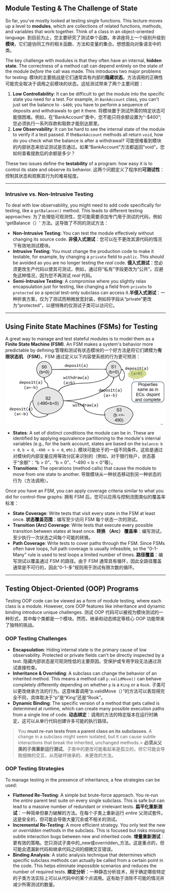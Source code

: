 ## Module Testing & The Challenge of State

So far, you've mostly looked at testing single functions. This lecture moves up a level to **modules**, which are collections of related functions, methods, and variables that work together. Think of a class in an object-oriented language. 到目前为止，您主要研究了测试单个函数。本讲座将上一个级别升级到 **模块**，它们是协同工作的相关函数、方法和变量的集合。想想面向对象语言中的类。

The key challenge with modules is that they often have an internal, **hidden state**. The correctness of a method call can depend entirely on the state of the module _before_ the call was made. This introduces two major problems for testing: 模块的主要挑战是它们通常具有内部的**隐藏状态**。方法调用的正确性可能完全取决于调用之前模块的状态。这给测试带来了两个主要问题：

1. **Low Controllability**: It can be difficult to get the module into the specific state you need for a test. For example, in `BankAccount` class, you can't just set the balance to `-$400`; you have to perform a sequence of deposits and withdrawals to get it there. 将模块置于测试所需的特定状态可能很困难。例如，在“BankAccount”类中，您不能只将余额设置为“-$400”;您必须执行一系列存款和取款才能到达那里。
2. **Low Observability**: It can be hard to see the internal state of the module to verify if a test passed. If the`BankAccount` methods all return `void`, how do you check what the balance is after a withdrawal? 可能很难看到模块的内部状态来验证测试是否通过。如果“BankAccount”方法都返回“void”，您如何查看提款后的余额是多少？

These two issues define the **testability** of a program: how easy it is to control its state and observe its behavior. 这两个问题定义了程序的**可测试性**：控制其状态和观察其行为的难易程度。

---

### Intrusive vs. Non-Intrusive Testing

To deal with low observability, you might need to add code specifically for testing, like a `getBalance()` method. This leads to different testing approaches: 为了处理低可观测性，您可能需要添加专门用于测试的代码，例如 'getBalance（）' 方法。这导致了不同的测试方法：

- **Non-Intrusive Testing**: You can test the module effectively without changing its source code.
  **非侵入式测试**：您可以在不更改其源代码的情况下有效地测试模块。
- **Intrusive Testing**: You must change the production code to make it testable, for example, by changing a `private` field to `public`. This should be avoided as you are no longer testing the _real_ code.
  **侵入式测试**：您必须更改生产代码以使其可测试，例如，通过将“私有”字段更改为“公共”。应避免这种情况，因为您不再测试 _real_ 代码。
- **Semi-Intrusive Testing**: A compromise where you slightly relax encapsulation just for testing, like changing a field from `private` to `protected` so a special test-only subclass can access it.**半侵入式测试**：一种折衷方案，仅为了测试而稍微放宽封装，例如将字段从“private”更改为“protected”，以便特殊的仅测试子类可以访问它。

---

## Using Finite State Machines (FSMs) for Testing

A great way to manage and test stateful modules is to model them as a **Finite State Machine (FSM)**. An FSM makes a system's behavior more predictable by defining:管理和测试有状态模块的一个好方法是将它们建模为**有限状态机 （FSM）**。FSM 通过定义以下内容使系统的行为更可预测：
![](images/Pasted%20image%2020250926230114.png)
- **States**: A set of distinct conditions the module can be in. These are identified by applying equivalence partitioning to the module's internal variables (e.g., for the bank account, states are based on the `balance`: `b > 0`, `b = 0`, `-490 < b < 0`, etc.).
  模块可能处于的一组不同条件。这些是通过对模块的内部变量应用等效分区来识别的（例如，对于银行账户，状态基于“余额”：“b > 0”、“b = 0”、“-490 < b < 0”等）。
- **Transitions**: The operations (method calls) that cause the module to move from one state to another. 导致模块从一种状态移动到另一种状态的行为（方法调用）。

Once you have an FSM, you can apply coverage criteria similar to what you did for control-flow graphs: 拥有 FSM 后，您可以应用与控制流图类似的覆盖率标准：

- **State Coverage**: Write tests that visit every state in the FSM at least once.
  **状态覆盖范围**：编写至少访问 FSM 每个状态一次的测试。
- **Transition (Arc) Coverage**: Write tests that execute every possible transition between states at least once.
  **转换 （Arc） 覆盖率**：编写测试，至少执行一次状态之间每个可能的转换。
- **Path Coverage**: Write tests to cover paths through the FSM. Since FSMs often have loops, full path coverage is usually infeasible, so the "0-1-Many" rule is used to test loops a limited number of times.
  **路径覆盖**：编写测试以覆盖通过 FSM 的路径。由于 FSM 通常具有循环，因此全路径覆盖通常是不可行的，因此“0-1-多”规则用于测试有限次数的循环。

---

## Testing Object-Oriented (OOP) Programs

Testing OOP code can be viewed as a form of module testing, where each class is a module. However, core OOP features like inheritance and dynamic binding introduce unique challenges.
测试 OOP 代码可以被视为模块测试的一种形式，其中每个类都是一个模块。然而，继承和动态绑定等核心 OOP 功能带来了独特的挑战。
### OOP Testing Challenges

- **Encapsulation**: Hiding internal state is the primary cause of low observability. Protected or private fields can't be directly inspected by a test.
  隐藏内部状态是可观测性低的主要原因。受保护或专用字段无法通过测试直接检查。
- **Inheritance & Overriding**: A subclass can change the behavior of an inherited method. This means a method call `p.validMove()` can behave completely differently depending on whether `p` is a `King` or a `Rook`. 
  子类可以更改继承方法的行为。这意味着调用“p.validMove（）”的方法可以表现得完全不同，具体取决于“p”是“King”还是“Rook”。
- **Dynamic Binding**: The specific version of a method that gets called is determined at runtime, which can create many possible execution paths from a single line of code.
  **动态绑定**：调用的方法的特定版本在运行时确定，这可以从单行代码创建许多可能的执行路径。

> You **must re-run tests from a parent class on its subclasses**. A change in a subclass might seem isolated, but it can cause subtle interactions that break the inherited, unchanged methods.>
>  **必须从父类的子类重新运行测试**。子类中的更改可能看起来是孤立的，但它可能会导致细微的交互，从而破坏继承的、未更改的方法。

### OOP Testing Strategies

To manage testing in the presence of inheritance, a few strategies can be used:

- **Flattened Re-Testing**: A simple but brute-force approach. You re-run the _entire_ parent test suite on every single subclass. This is safe but can lead to a massive number of redundant or irrelevant tests.
  **扁平化重新测试**：一种简单但暴力破解的方法。在每个子类上重新运行 _entire_ 父测试套件。这是安全的，但可能会导致大量冗余或不相关的测试。
- **Incremental Re-Testing**: A more efficient strategy. You only test the _new or overridden_ methods in the subclass. This is focused but risks missing subtle interaction bugs between new and inherited code.
  **增量重新测试**：更有效的策略。您只测试子类中的_new或overridden_方法。这是重点的，但可能会遗漏新代码和继承代码之间的细微交互错误。
- **Binding Analysis**: A static analysis technique that determines which specific subclass methods can actually be called from a certain point in the code. This helps eliminate impossible scenarios and reduces the number of required tests.
  **绑定分析**：一种静态分析技术，用于确定哪些特定的子类方法实际上可以从代码中的某个点调用。这有助于消除不可能的情况并减少所需测试的数量。